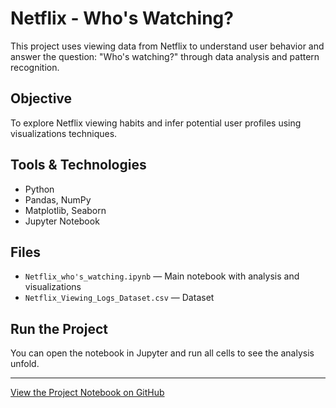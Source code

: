 # Netflix - Who's Watching?

This project uses viewing data from Netflix to understand user behavior and answer the question: "Who's watching?" through data analysis and pattern recognition.

## Objective
To explore Netflix viewing habits and infer potential user profiles using visualizations techniques.

## Tools & Technologies
- Python
- Pandas, NumPy
- Matplotlib, Seaborn
- Jupyter Notebook

## Files
- `Netflix_who's_watching.ipynb` — Main notebook with analysis and visualizations
- `Netflix_Viewing_Logs_Dataset.csv` — Dataset 


## Run the Project
You can open the notebook in Jupyter and run all cells to see the analysis unfold.

---

[View the Project Notebook on GitHub](Netflix_who's_watching.ipynb)
